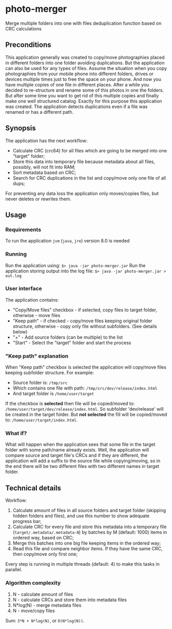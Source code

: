 # photo-merger
Merge multiple folders into one with files deduplication function based on CRC calculations

## Preconditions

This application generally was created to copy/move photographies placed in different folders into one folder avoiding duplications. But the application can also be used for any types of files.
Assume the situation when you copy photographies from your mobile phone into different folders, drives or devices multiple times just to free the space on your phone. And now you have multiple copies of one file in different places. After a while you decided to re-structure and rename some of this photos in one the folders.
But after some time you want to get rid of this multiple copies and finally make one well structured catalog.
Exactly for this purpose this application was created. The application detects duplications even if a file was renamed or has a different path.

## Synopsis

The application has the next workflow:
* Calculate CRC (crc64) for all files which are going to be merged into one "target" folder;
* Store this data into temporary file because metadata about all files, possibly, will not fit into RAM;
* Sort metadata based on CRC;
* Search for CRC duplications in the list and copy/move only one file of all dups;

For preventing any data loss the application only moves/copies files, but never deletes or rewrites them.

## Usage

### Requirements

To run the application `jvm` (`java`, `jre`) version 8.0 is needed

### Running

Run the application using:
`$> java -jar photo-merger.jar`
Run the application storing output into the log file:
`$> java -jar photo-merger.jar > out.log`

### User interface

The application contains:
* "Copy/Move files" checkbox - if selected, copy files to target folder, otherwise - move files
* "Keep path" - if checked - copy/move files keeping original folder structure, otherwise - copy only file without subfolders. (See details below)
* "+" - Add source folders (can be multiple) to the list
* "Start" - Select the "target" folder and start the process

### "Keep path" explanation

When "Keep path" checkbox is selected the application will copy/move files keeping subfolder structure.
For example:
* Source folder is: `/tmp/src`
* Which contains one file with path: `/tmp/src/dev/release/index.html`
* And target folder is `/home/user/target`

If the checkbox is **selected** then file will be copied/moved to: `/home/user/target/dev/release/index.html`. So subfolder 'dev/release' will be created in the target folder.
But **not selected** the fill will be copied/moved to: `/home/user/target/index.html`.

### What if?

What will happen when the application sees that some file in the target folder with some path/name already exists. Well, the application will compare source and target file's CRCs and if they are different, the application will add a suffix to the source file while copying/moving, so in the end there will be two different files with two different names in target folder.

## Technical details

Workflow:
1. Calculate amount of files in all source folders and target folder (skipping hidden folders and files), and use this number to show adequate progress bar;
2. Calculate CRC for every file and store this metadata into a temporary file (`target/.metadata/.metadata-N`) by batches by M (default: 1000) items in ordered way, based on CRC;
3. Merge this batches into one big file keeping items in the ordered way;
4. Read this file and compare neighbor items. If they have the same CRC, then copy/move only first one;

Every step is running in multiple threads (default: 4) to make this tasks in parallel.

### Algorithm complexity

1. N - calculate amount of files
2. N - calculate CRCs and store them into metadata files
3. N*log(N) - merge metadata files
4. N - move/copy files

Sum: `3*N + N*log(N)`, or `O(N*log(N))`.